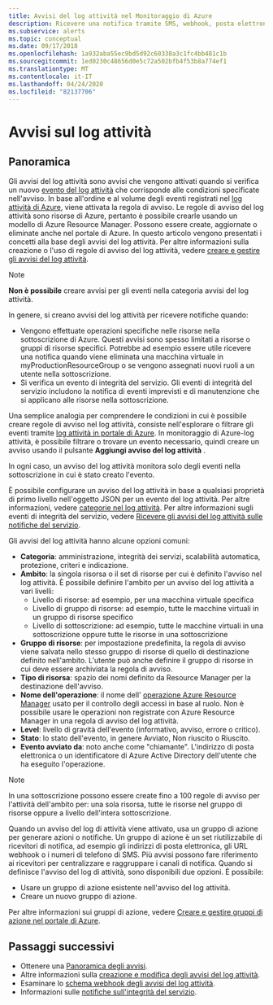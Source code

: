 ```yaml
---
title: Avvisi del log attività nel Monitoraggio di Azure
description: Ricevere una notifica tramite SMS, webhook, posta elettronica e altro quando si verificano determinati eventi nel log attività.
ms.subservice: alerts
ms.topic: conceptual
ms.date: 09/17/2018
ms.openlocfilehash: 1a932aba55ec9bd5d92c60338a3c1fc4bb481c1b
ms.sourcegitcommit: 1ed0230c48656d0e5c72a502bfb4f53b8a774ef1
ms.translationtype: MT
ms.contentlocale: it-IT
ms.lasthandoff: 04/24/2020
ms.locfileid: "82137706"
---
```

# <a name="alerts-on-activity-log"></a>Avvisi sul log attività

## <a name="overview"></a>Panoramica

Gli avvisi del log attività sono avvisi che vengono attivati quando si verifica un nuovo [evento del log attività](activity-log-schema.md) che corrisponde alle condizioni specificate nell'avviso. In base all'ordine e al volume degli eventi registrati nel [log attività di Azure](platform-logs-overview.md), viene attivata la regola di avviso. Le regole di avviso del log attività sono risorse di Azure, pertanto è possibile crearle usando un modello di Azure Resource Manager. Possono essere create, aggiornate o eliminate anche nel portale di Azure. In questo articolo vengono presentati i concetti alla base degli avvisi del log attività. Per altre informazioni sulla creazione o l'uso di regole di avviso del log attività, vedere [creare e gestire gli avvisi del log attività](alerts-activity-log.md).

> [!NOTE]
> **Non è possibile** creare avvisi per gli eventi nella categoria avvisi del log attività.

In genere, si creano avvisi del log attività per ricevere notifiche quando:

* Vengono effettuate operazioni specifiche nelle risorse nella sottoscrizione di Azure. Questi avvisi sono spesso limitati a risorse o gruppi di risorse specifici. Potrebbe ad esempio essere utile ricevere una notifica quando viene eliminata una macchina virtuale in myProductionResourceGroup o se vengono assegnati nuovi ruoli a un utente nella sottoscrizione.
* Si verifica un evento di integrità del servizio. Gli eventi di integrità del servizio includono la notifica di eventi imprevisti e di manutenzione che si applicano alle risorse nella sottoscrizione.

Una semplice analogia per comprendere le condizioni in cui è possibile creare regole di avviso nel log attività, consiste nell'esplorare o filtrare gli eventi tramite [log attività in portale di Azure](activity-log-view.md#azure-portal). In monitoraggio di Azure-log attività, è possibile filtrare o trovare un evento necessario, quindi creare un avviso usando il pulsante **Aggiungi avviso del log attività** .

In ogni caso, un avviso del log attività monitora solo degli eventi nella sottoscrizione in cui è stato creato l'evento.

È possibile configurare un avviso del log attività in base a qualsiasi proprietà di primo livello nell'oggetto JSON per un evento del log attività. Per altre informazioni, vedere [categorie nel log attività](activity-log-view.md#categories-in-the-activity-log). Per altre informazioni sugli eventi di integrità del servizio, vedere [Ricevere gli avvisi del log attività sulle notifiche del servizio](alerts-activity-log-service-notifications.md). 

Gli avvisi del log attività hanno alcune opzioni comuni:

- **Categoria**: amministrazione, integrità dei servizi, scalabilità automatica, protezione, criteri e indicazione. 
- **Ambito**: la singola risorsa o il set di risorse per cui è definito l'avviso nel log attività. È possibile definire l'ambito per un avviso del log attività a vari livelli:
    - Livello di risorse: ad esempio, per una macchina virtuale specifica
    - Livello di gruppo di risorse: ad esempio, tutte le macchine virtuali in un gruppo di risorse specifico
    - Livello di sottoscrizione: ad esempio, tutte le macchine virtuali in una sottoscrizione oppure tutte le risorse in una sottoscrizione
- **Gruppo di risorse**: per impostazione predefinita, la regola di avviso viene salvata nello stesso gruppo di risorse di quello di destinazione definito nell'ambito. L'utente può anche definire il gruppo di risorse in cui deve essere archiviata la regola di avviso.
- **Tipo di risorsa**: spazio dei nomi definito da Resource Manager per la destinazione dell'avviso.
- **Nome dell'operazione**: il nome dell' [operazione Azure Resource Manager](../../role-based-access-control/resource-provider-operations.md) usato per il controllo degli accessi in base al ruolo. Non è possibile usare le operazioni non registrate con Azure Resource Manager in una regola di avviso del log attività.
- **Level**: livello di gravità dell'evento (informativo, avviso, errore o critico).
- **Stato**: lo stato dell'evento, in genere Avviato, Non riuscito o Riuscito.
- **Evento avviato da**: noto anche come "chiamante". L'indirizzo di posta elettronica o un identificatore di Azure Active Directory dell'utente che ha eseguito l'operazione.

> [!NOTE]
> In una sottoscrizione possono essere create fino a 100 regole di avviso per l'attività dell'ambito per: una sola risorsa, tutte le risorse nel gruppo di risorse oppure a livello dell'intera sottoscrizione.

Quando un avviso del log di attività viene attivato, usa un gruppo di azione per generare azioni o notifiche. Un gruppo di azione è un set riutilizzabile di ricevitori di notifica, ad esempio gli indirizzi di posta elettronica, gli URL webhook o i numeri di telefono di SMS. Più avvisi possono fare riferimento ai ricevitori per centralizzare e raggruppare i canali di notifica. Quando si definisce l'avviso del log di attività, sono disponibili due opzioni. È possibile:

* Usare un gruppo di azione esistente nell'avviso del log attività.
* Creare un nuovo gruppo di azione.

Per altre informazioni sui gruppi di azione, vedere [Creare e gestire gruppi di azione nel portale di Azure](action-groups.md).


## <a name="next-steps"></a>Passaggi successivi

- Ottenere una [Panoramica degli avvisi](alerts-overview.md).
- Altre informazioni sulla [creazione e modifica degli avvisi del log attività](alerts-activity-log.md).
- Esaminare lo [schema webhook degli avvisi del log attività](activity-log-alerts-webhook.md).
- Informazioni sulle [notifiche sull'integrità del servizio](service-notifications.md).
